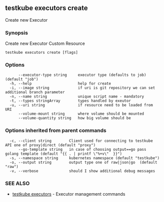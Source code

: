 ## testkube executors create

Create new Executor

### Synopsis

Create new Executor Custom Resource

```
testkube executors create [flags]
```

### Options

```
      --executor-type string     executor type (defaults to job) (default "job")
  -h, --help                     help for create
  -i, --image string             if uri is git repository we can set additional branch parameter
  -n, --name string              unique script name - mandatory
  -t, --types stringArray        types handled by exeutor
  -u, --uri string               if resource need to be loaded from URI
      --volume-mount string      where volume should be mounted
      --volume-quantity string   how big volume should be
```

### Options inherited from parent commands

```
  -c, --client string        Client used for connecting to testkube API one of proxy|direct (default "proxy")
      --go-template string   in case of choosing output==go pass golang template (default "{{ . | printf \"%+v\"  }}")
  -s, --namespace string     kubernetes namespace (default "testkube")
  -o, --output string        output type one of raw|json|go  (default "raw")
  -v, --verbose              should I show additional debug messages
```

### SEE ALSO

* [testkube executors](testkube_executors.md)	 - Executor management commands

